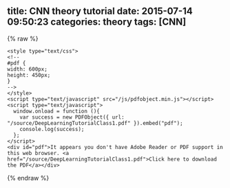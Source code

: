 title: CNN theory tutorial
date: 2015-07-14 09:50:23
categories: theory
tags: [CNN]
---


{% raw %}

	<style type="text/css">
	<!--
	#pdf {
	width: 600px;
	height: 450px;
	}
	-->
	</style>
	<script type="text/javascript" src="/js/pdfobject.min.js"></script>
	<script type="text/javascript">
      window.onload = function (){
        var success = new PDFObject({ url: "/source/DeepLearningTutorialClass1.pdf" }).embed("pdf");
        console.log(success);
      };
    </script>
	<div id="pdf">It appears you don't have Adobe Reader or PDF support in this web browser. <a href="/source/DeepLearningTutorialClass1.pdf">Click here to download the PDF</a></div>
{% endraw %}